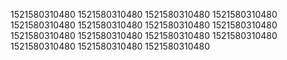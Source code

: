 1521580310480
1521580310480
1521580310480
1521580310480
1521580310480
1521580310480
1521580310480
1521580310480
1521580310480
1521580310480
1521580310480
1521580310480
1521580310480
1521580310480
1521580310480